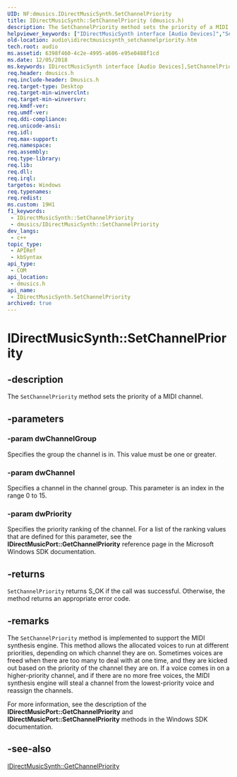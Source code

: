 ```yaml
---
UID: NF:dmusics.IDirectMusicSynth.SetChannelPriority
title: IDirectMusicSynth::SetChannelPriority (dmusics.h)
description: The SetChannelPriority method sets the priority of a MIDI channel.
helpviewer_keywords: ["IDirectMusicSynth interface [Audio Devices]","SetChannelPriority method","IDirectMusicSynth.SetChannelPriority","IDirectMusicSynth::SetChannelPriority","SetChannelPriority","SetChannelPriority method [Audio Devices]","SetChannelPriority method [Audio Devices]","IDirectMusicSynth interface","audio.idirectmusicsynth_setchannelpriority","audmp-routines_58d1ca8b-8fc8-4183-a9fa-4b21f11ae86e.xml","dmusics/IDirectMusicSynth::SetChannelPriority"]
old-location: audio\idirectmusicsynth_setchannelpriority.htm
tech.root: audio
ms.assetid: 6398f460-4c2e-4995-a606-e95e0488f1cd
ms.date: 12/05/2018
ms.keywords: IDirectMusicSynth interface [Audio Devices],SetChannelPriority method, IDirectMusicSynth.SetChannelPriority, IDirectMusicSynth::SetChannelPriority, SetChannelPriority, SetChannelPriority method [Audio Devices], SetChannelPriority method [Audio Devices],IDirectMusicSynth interface, audio.idirectmusicsynth_setchannelpriority, audmp-routines_58d1ca8b-8fc8-4183-a9fa-4b21f11ae86e.xml, dmusics/IDirectMusicSynth::SetChannelPriority
req.header: dmusics.h
req.include-header: Dmusics.h
req.target-type: Desktop
req.target-min-winverclnt: 
req.target-min-winversvr: 
req.kmdf-ver: 
req.umdf-ver: 
req.ddi-compliance: 
req.unicode-ansi: 
req.idl: 
req.max-support: 
req.namespace: 
req.assembly: 
req.type-library: 
req.lib: 
req.dll: 
req.irql: 
targetos: Windows
req.typenames: 
req.redist: 
ms.custom: 19H1
f1_keywords:
 - IDirectMusicSynth::SetChannelPriority
 - dmusics/IDirectMusicSynth::SetChannelPriority
dev_langs:
 - c++
topic_type:
 - APIRef
 - kbSyntax
api_type:
 - COM
api_location:
 - dmusics.h
api_name:
 - IDirectMusicSynth.SetChannelPriority
archived: true
---
```


# IDirectMusicSynth::SetChannelPriority


## -description

The <code>SetChannelPriority</code> method sets the priority of a MIDI channel.

## -parameters

### -param dwChannelGroup

Specifies the group the channel is in. This value must be one or greater.

### -param dwChannel

Specifies a channel in the channel group. This parameter is an index in the range 0 to 15.

### -param dwPriority

Specifies the priority ranking of the channel. For a list of the ranking values that are defined for this parameter, see the <b>IDirectMusicPort::GetChannelPriority</b> reference page in the Microsoft Windows SDK documentation.

## -returns

<code>SetChannelPriority</code> returns S_OK if the call was successful. Otherwise, the method returns an appropriate error code.

## -remarks

The <code>SetChannelPriority</code> method is implemented to support the MIDI synthesis engine. This method allows the allocated voices to run at different priorities, depending on which channel they are on. Sometimes voices are freed when there are too many to deal with at one time, and they are kicked out based on the priority of the channel they are on. If a voice comes in on a higher-priority channel, and if there are no more free voices, the MIDI synthesis engine will steal a channel from the lowest-priority voice and reassign the channels.

For more information, see the description of the <b>IDirectMusicPort::GetChannelPriority</b> and <b>IDirectMusicPort::SetChannelPriority</b> methods in the Windows SDK documentation.

## -see-also

<a href="/windows/desktop/api/dmusics/nf-dmusics-idirectmusicsynth-getchannelpriority">IDirectMusicSynth::GetChannelPriority</a>